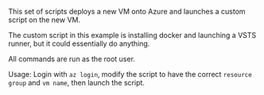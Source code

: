 This set of scripts deploys a new VM onto Azure and launches a custom script on the new VM.

The custom script in this example is installing docker and launching a VSTS runner, but it could essentially do anything.

All commands are run as the root user. 


Usage:
Login with `az login`, modify the script to have the correct `resource group` and `vm name`, then launch the script. 